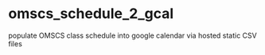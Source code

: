 # omscs_schedule_2_gcal
populate OMSCS class schedule into google calendar via hosted static CSV files
